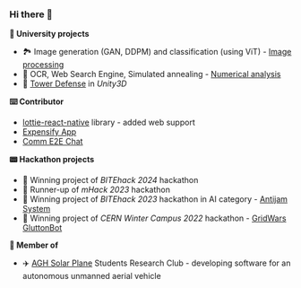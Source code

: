 ### Hi there 👋

**🏫 University projects**
- 🏞️ Image generation (GAN, DDPM) and classification (using ViT) - [Image processing](https://github.com/kosmydel/image-processing)
- 🧮 OCR, Web Search Engine, Simulated annealing - [Numerical analysis](https://github.com/kosmydel/NumericalAnalysis)
- 🏹 [Tower Defense](https://github.com/kosmydel/unity3d-tower-defense) in *Unity3D*

**⌨️ Contributor**
- [lottie-react-native](https://github.com/lottie-react-native/lottie-react-native/releases/tag/v6.4.0) library - added web support
- [Expensify App](https://github.com/Expensify/App/)
- [Comm E2E Chat](https://github.com/CommE2E/comm)

**📟 Hackathon projects**
- 🥇 Winning project of *BITEhack 2024* hackathon
- 🥈 Runner-up of *mHack 2023* hackathon
- 🥇 Winning project of *BITEhack 2023* hackathon in AI category - [Antijam System](https://github.com/StableConfusion/antijam) 
- 🥇 Winning project of *CERN Winter Campus 2022* hackathon - [GridWars GluttonBot](https://github.com/kosmydel/GridWars)

**🧩 Member of**
- ✈️ [AGH Solar Plane](https://github.com/AGHSolarPlaneCode) Students Research Club - developing software for an autonomous unmanned aerial vehicle

<!--
- 🔭 I’m currently working on ...
- 🌱 I’m currently learning ...
- 👯 I’m looking to collaborate on ...
- 🤔 I’m looking for help with ...
- 💬 Ask me about ...
- 📫 How to reach me: ...
- 😄 Pronouns: ...
- ⚡ Fun fact: ...
-->
